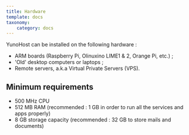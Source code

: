 ```yaml
---
title: Hardware
template: docs
taxonomy:
    category: docs
---
```


YunoHost can be installed on the following hardware :
- ARM boards (Raspberry Pi, Olinuxino LIME1 & 2, Orange Pi, etc.) ;
- 'Old' desktop computers or laptops ;
- Remote servers, a.k.a Virtual Private Servers (VPS).

## Minimum requirements

* 500 MHz CPU
* 512 MB RAM (recommended : 1 GB in order to run all the services and apps properly)
* 8 GB storage capacity (recommended : 32 GB to store mails and documents)
